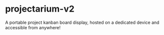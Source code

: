 # projectarium-v2
A portable project kanban board display, hosted on a dedicated device and accessible from anywhere!
